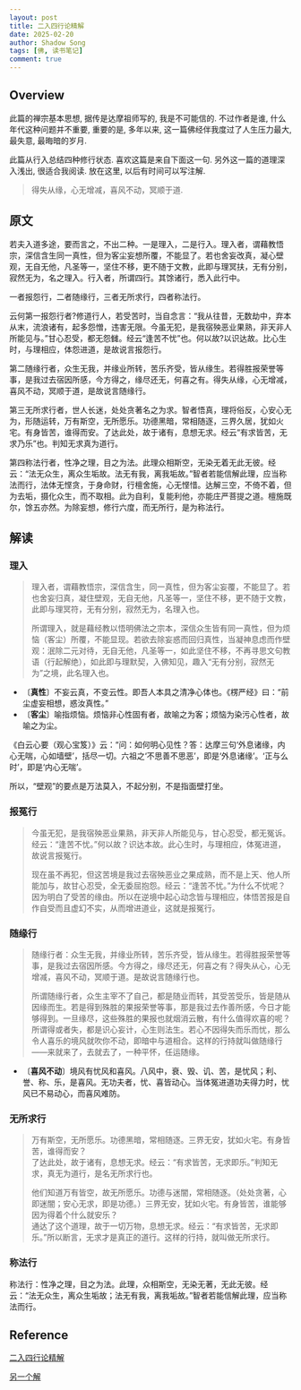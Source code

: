 ```yaml
---
layout: post
title: 二入四行论精解
date: 2025-02-20
author: Shadow Song
tags: [佛, 读书笔记]
comment: true
---
```


## Overview

此篇的禅宗基本思想, 据传是达摩祖师写的, 我是不可能信的. 不过作者是谁, 什么年代这种问题并不重要, 重要的是, 多年以来, 这一篇佛经伴我度过了人生压力最大, 最失意, 最晦暗的岁月. 

此篇从行入总结四种修行状态. 喜欢这篇是来自下面这一句. 另外这一篇的道理深入浅出, 很适合我阅读. 放在这里, 以后有时间可以写注解. 


> 得失从缘，心无增减，喜风不动，冥顺于道. 


## 原文

若夫入道多途，要而言之，不出二种。一是理入，二是行入。理入者，谓藉教悟宗，深信含生同一真性，但为客尘妄想所覆，不能显了。若也舍妄改真，凝心壁观，无自无他，凡圣等一，坚住不移，更不随于文教，此即与理冥扶，无有分别，寂然无为，名之理入。行入者，所谓四行。其馀诸行，悉入此行中。

一者报怨行，二者随缘行，三者无所求行，四者称法行。

云何第一报怨行者?修道行人，若受苦时，当自念言：“我从往昔，无数劫中，弃本从末，流浪诸有，起多怨憎，违害无限。今虽无犯，是我宿殃恶业果熟，非天非人所能见与。”甘心忍受，都无怨雠。经云“逢苦不忧”也。何以故?以识达故。比心生时，与理相应，体怨进道，是故说言报怨行。

第二随缘行者，众生无我，并缘业所转，苦乐齐受，皆从缘生。若得胜报荣誉等事，是我过去宿因所感，今方得之，缘尽还无，何喜之有。得失从缘，心无增减，喜风不动，冥顺于道，是故说言随缘行。

第三无所求行者，世人长迷，处处贪著名之为求。智者悟真，理将俗反，心安心无为，形随运转，万有斯空，无所愿乐。功德黑暗，常相随逐，三界久居，犹如火宅。有身皆苦，谁得而安。了达此处，故于诸有，息想无求。经云“有求皆苦，无求乃乐”也。判知无求真为道行。

第四称法行者，性净之理，目之为法。此理众相斯空，无染无着无此无彼。经云：“法无众生，离众生垢故。法无有我，离我垢故。”智者若能信解此理，应当称法而行，法体无悭贪，于身命财，行檀舍施，心无悭惜。达解三空，不倚不着，但为去垢，摄化众生，而不取相。此为自利，复能利他，亦能庄严菩提之道。檀施既尔，馀五亦然。为除妄想，修行六度，而无所行，是为称法行。


## 解读

### 理入

> 理入者，谓藉教悟宗，深信含生，同一真性，但为客尘妄覆，不能显了。若也舍妄归真，凝住壁观，无自无他，凡圣等一，坚住不移，更不随于文教，此即与理冥符，无有分别，寂然无为，名理入也。
>
> 所谓理入，就是藉经教以悟明佛法之宗本，深信众生皆有同一真性，但为烦恼（客尘）所覆，不能显现。若欲去除妄惑而回归真性，当凝神息虑而作壁观：泯除二元对待，无自无他，凡圣等一，如此坚住不移，不再寻思文句教语（行起解绝），如此即与理默契，入佛知见，趣入“无有分别，寂然无为”之境，此名理入也。


- 〔**真性**〕不妄云真，不变云性。即吾人本具之清净心体也。《楞严经》曰：“前尘虚妄相想，惑汝真性。”
- 〔**客尘**〕喻指烦恼。烦恼非心性固有者，故喻之为客；烦恼为染污心性者，故喻之为尘。


《白云心要（观心宝笈）》云：“问：如何明心见性？答：达摩三句‘外息诸缘，内心无喘，心如墙壁’，括尽一切。六祖之‘不思善不思恶’，即是‘外息诸缘’。‘正与么时’，即是‘内心无喘’。

所以，“壁观”的要点是万法莫入，不起分别，不是指面壁打坐。

### 报冤行

> 今虽无犯，是我宿殃恶业果熟，非天非人所能见与，甘心忍受，都无冤诉。经云：“逢苦不忧。”何以故？识达本故。此心生时，与理相应，体冤进道，故说言报冤行。
> 
> 现在虽不再犯，但这苦境是我过去宿殃恶业之果成熟，而不是上天、他人所能加与，故甘心忍受，全无委屈抱怨。经云：“逢苦不忧。”为什么不忧呢？因为明白了受苦的缘由。所以在逆境中起心动念皆与理相应，体悟苦报是自作自受而且虚幻不实，从而增进道业，这就是报冤行。

### 随缘行

> 随缘行者：众生无我，并缘业所转，苦乐齐受，皆从缘生。若得胜报荣誉等事，是我过去宿因所感。今方得之，缘尽还无，何喜之有？得失从心，心无增减，喜风不动，冥顺于道。是故说言随缘行也。
> 
> 所谓随缘行者，众生主宰不了自己，都是随业而转，其受苦受乐，皆是随从因缘而生。若是得到殊胜的果报荣誉等事，那是我过去作善所感，今日才能够得到。一旦缘尽，这些殊胜的果报也就烟消云散，有什么值得欢喜的呢？所谓得或者失，都是识心妄计，心生则法生。若心不因得失而乐而忧，那么令人喜乐的境风就吹你不动，即暗中与道相合。这样的行持就叫做随缘行——来就来了，去就去了，一种平怀，任运随缘。

- 〔**喜风不动**〕境风有忧风和喜风。八风中，衰、毁、讥、苦，是忧风；利、誉、称、乐，是喜风。无功夫者，忧、喜皆动心。当体冤进道功夫得力时，忧风已不易动心，而喜风难防。

### 无所求行

> 万有斯空，无所愿乐。功德黑暗，常相随逐。三界无安，犹如火宅。有身皆苦，谁得而安？  
> 了达此处，故于诸有，息想无求。经云：“有求皆苦，无求即乐。”判知无求，真无为道行，是名无所求行也。
> 
> 他们知道万有皆空，故无所愿乐。功德与迷闇，常相随逐。（处处贪著，心即迷闇；安心无求，即是功德。）三界无安，犹如火宅。有身皆苦，谁能够因为得着个什么就安乐？   
> 通达了这个道理，故于一切万物，息想无求。经云：“有求皆苦，无求即乐。”所以断言，无求才是真正的道行。这样的行持，就叫做无所求行。

### 称法行

称法行：性净之理，目之为法。此理，众相斯空，无染无著，无此无彼。经云：“法无众生，离众生垢故；法无有我，离我垢故。”智者若能信解此理，应当称法而行。


## Reference

[二入四行论精解](https://www.cfolu.com/xiuxueyd/011errusx.html)

[另一个解](https://www.lingyinsi.com/detail_15976.html)
